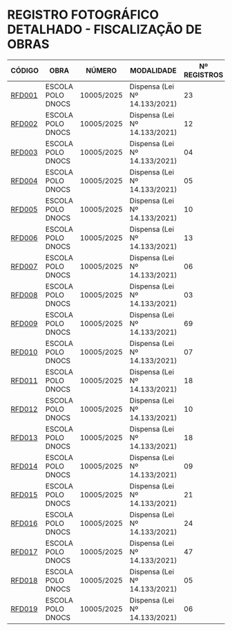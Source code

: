 # REGISTRO FOTOGRÁFICO DETALHADO - FISCALIZAÇÃO DE OBRAS

| CÓDIGO | OBRA | NÚMERO | MODALIDADE | Nº REGISTROS | DATA |
|---|---|---|---|---|---|
| [RFD001](https://github.com/NoScandalize/prefeitura-img/commit/a545b4e28b3199c151e0e639b5cc9b6cfc6dfb9f) | ESCOLA POLO DNOCS | 10005/2025 | Dispensa (Lei Nº 14.133/2021) | 23 | 02/04/25 |
| [RFD002](https://github.com/NoScandalize/prefeitura-img/commit/0d55ba120b0271268c36a0b9e638657f43ab4677) | ESCOLA POLO DNOCS | 10005/2025 | Dispensa (Lei Nº 14.133/2021) | 12 | 09/05/25 |
| [RFD003](https://github.com/NoScandalize/prefeitura-img/commit/deef39aa718dd7bc3aa73e8ba2f06273cc9a1d3a) | ESCOLA POLO DNOCS | 10005/2025 | Dispensa (Lei Nº 14.133/2021) | 04 | 12/05/25 |
| [RFD004](https://github.com/NoScandalize/prefeitura-img/commit/f0516ea960fd608c34e42cebb2415b2983b34327) | ESCOLA POLO DNOCS | 10005/2025 | Dispensa (Lei Nº 14.133/2021) | 05 | 15/05/25 |
| [RFD005](https://github.com/NoScandalize/prefeitura-img/commit/63f884e5ae4be6c5162808ff8f9dfeb8793044d8) | ESCOLA POLO DNOCS | 10005/2025 | Dispensa (Lei Nº 14.133/2021) | 10 | 29/05/25 |
| [RFD006](https://github.com/NoScandalize/prefeitura-img/commit/7babb0f5817826ac535db1206f9ff9f408d15657) | ESCOLA POLO DNOCS | 10005/2025 | Dispensa (Lei Nº 14.133/2021) | 13 | 02/06/25 |
| [RFD007](https://github.com/NoScandalize/prefeitura-img/commit/54c893521f312bf70a33c8021b18e6db782ccbae) | ESCOLA POLO DNOCS | 10005/2025 | Dispensa (Lei Nº 14.133/2021) | 06 | 06/06/25 |
| [RFD008](https://github.com/NoScandalize/prefeitura-img/commit/b446492ad958e45fde55d5aa164bd1f115eb74a6) | ESCOLA POLO DNOCS | 10005/2025 | Dispensa (Lei Nº 14.133/2021) | 03 | 09/06/25 |
| [RFD009](https://github.com/NoScandalize/prefeitura-img/commit/a9d1a62e8888830bd93ee346b9a835e85b047cf9) | ESCOLA POLO DNOCS | 10005/2025 | Dispensa (Lei Nº 14.133/2021) | 69 | 11/06/25 |
| [RFD010](https://github.com/NoScandalize/prefeitura-img/commit/2be42bfa8702d4d83836774c6c8ae626f9ae95cc) | ESCOLA POLO DNOCS | 10005/2025 | Dispensa (Lei Nº 14.133/2021) | 07 | 16/06/25 |
| [RFD011](https://github.com/NoScandalize/prefeitura-img/commit/2e5217833cb383031da1594842796cf0665a9847) | ESCOLA POLO DNOCS | 10005/2025 | Dispensa (Lei Nº 14.133/2021) | 18 | 03/07/25 |
| [RFD012](https://github.com/NoScandalize/prefeitura-img/commit/ccb294b938b505ad847ffefc9c9606c9091eb379) | ESCOLA POLO DNOCS | 10005/2025 | Dispensa (Lei Nº 14.133/2021) | 10 | 11/07/25 |
| [RFD013](https://github.com/NoScandalize/prefeitura-img/commit/c1754554a0195895ffff8b17b2515fec3f35bb7c) | ESCOLA POLO DNOCS | 10005/2025 | Dispensa (Lei Nº 14.133/2021) | 18 | 18/07/25 |
| [RFD014](https://github.com/NoScandalize/prefeitura-img/commit/6ae2e1983dc2f2ac73e55c82a98cde5bc17f409f) | ESCOLA POLO DNOCS | 10005/2025 | Dispensa (Lei Nº 14.133/2021) | 09 | 21/07/25 |
| [RFD015](https://github.com/NoScandalize/prefeitura-img/commit/289490dafc37c9636911dea1e22191e60fe38576) | ESCOLA POLO DNOCS | 10005/2025 | Dispensa (Lei Nº 14.133/2021) | 21 | 31/07/25 |
| [RFD016](https://github.com/NoScandalize/prefeitura-img/commit/6d965fa80151a1524993aca701e5d79df0c112a1) | ESCOLA POLO DNOCS | 10005/2025 | Dispensa (Lei Nº 14.133/2021) | 24 | 06/08/25 |
| [RFD017](https://github.com/NoScandalize/prefeitura-img/commit/8a68df621efe129c29d8b150dc380d973d5d9397) | ESCOLA POLO DNOCS | 10005/2025 | Dispensa (Lei Nº 14.133/2021) | 47 | 14/08/25 |
| [RFD018](https://github.com/NoScandalize/prefeitura-img/commit/45a15e96d6d3485b6eda5f43fd148d43a24c0b0c) | ESCOLA POLO DNOCS | 10005/2025 | Dispensa (Lei Nº 14.133/2021) | 05 | 08/09/25 |
| [RFD019](https://github.com/NoScandalize/prefeitura-img/commit/30432d320ecb9bce9d26753b32df9651b77f6e2a) | ESCOLA POLO DNOCS | 10005/2025 | Dispensa (Lei Nº 14.133/2021) | 06 | 15/09/25 |